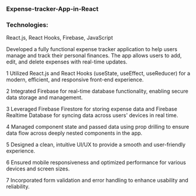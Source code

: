 ### Expense-tracker-App-in-React

### Technologies:

React.js, React Hooks, Firebase, JavaScript

Developed a fully functional expense tracker application to help users manage and track their personal finances. The app allows users to add, edit, and delete expenses with real-time updates.

1 Utilized React.js and React Hooks (useState, useEffect, useReducer) for a modern, efficient, and responsive front-end experience.

2 Integrated Firebase for real-time database functionality, enabling secure data storage and management.

3 Leveraged Firebase Firestore for storing expense data and Firebase Realtime Database for syncing data across users' devices in real time.

4 Managed component state and passed data using prop drilling to ensure data flow across deeply nested components in the app.

5 Designed a clean, intuitive UI/UX to provide a smooth and user-friendly experience.

6 Ensured mobile responsiveness and optimized performance for various devices and screen sizes.

7 Incorporated form validation and error handling to enhance usability and reliability.
